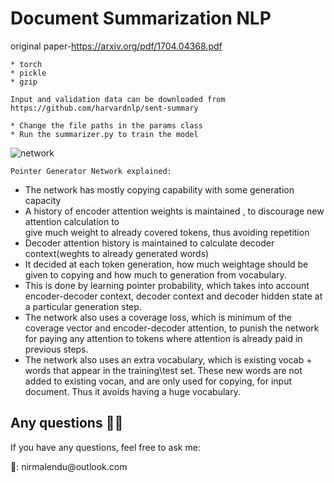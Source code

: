 # Document Summarization NLP
original paper-https://arxiv.org/pdf/1704.04368.pdf
```Prerequistes
* torch
* pickle
* gzip
```

```Data
Input and validation data can be downloaded from https://github.com/harvardnlp/sent-summary 
```

```Steps
* Change the file paths in the params class
* Run the summarizer.py to train the model 
```

![network](https://user-images.githubusercontent.com/19767662/76513516-640f9600-6491-11ea-873b-ebd5ba2dc47a.png)
```
Pointer Generator Network explained:
```
* The network has mostly copying capability with some generation capacity
* A history of encoder attention weights is maintained , to discourage new attention calculation to  
give much weight to already covered tokens, thus avoiding repetition
* Decoder attention history is maintained to calculate decoder context(weghts to already generated  words)  
* It decided at each token generation, how much weightage should be given to copying and how much  to generation from   vocabulary.
* This is done by learning pointer probability, which takes into account encoder-decoder context,  decoder context and   decoder hidden state at a particular generation step.
* The network also uses a coverage loss, which is minimum of the coverage vector and encoder-decoder  attention, to   punish the network for paying any attention to tokens where attention is already paid in previous steps.
* The network also uses an extra vocabulary, which is existing vocab + words that appear in the  training\test set.   These new words are not added to existing vocan, and are only used for copying, for input document. Thus it avoids having a huge vocabulary.


## Any questions 👨‍💻
<p> If you have any questions, feel free to ask me: </p>
<p>📧: nirmalendu@outlook.com<p>
